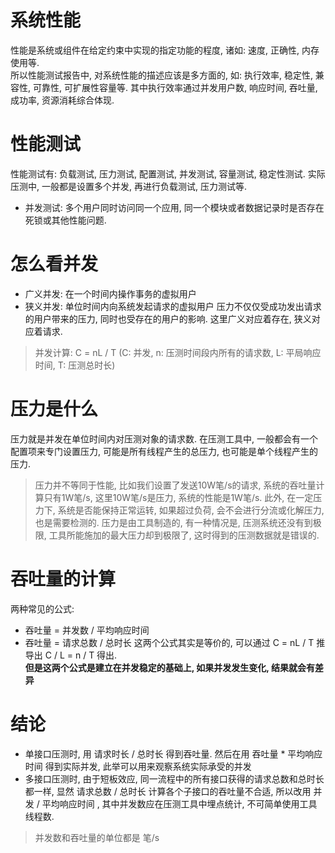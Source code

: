 # 系统性能
性能是系统或组件在给定约束中实现的指定功能的程度, 诸如: 速度, 正确性, 内存使用等. <br />
所以性能测试报告中, 对系统性能的描述应该是多方面的, 如: 执行效率, 稳定性, 兼容性, 可靠性, 可扩展性容量等. 其中执行效率通过并发用户数, 响应时间, 吞吐量, 成功率, 资源消耗综合体现.

# 性能测试
性能测试有: 负载测试, 压力测试, 配置测试, 并发测试, 容量测试, 稳定性测试. 实际压测中, 一般都是设置多个并发, 再进行负载测试, 压力测试等.
+ 并发测试: 多个用户同时访问同一个应用, 同一个模块或者数据记录时是否存在死锁或其他性能问题.

# 怎么看并发
+ 广义并发: 在一个时间内操作事务的虚拟用户
+ 狭义并发: 单位时间内向系统发起请求的虚拟用户
压力不仅仅受成功发出请求的用户带来的压力, 同时也受存在的用户的影响. 这里广义对应着存在, 狭义对应着请求.
> 并发计算: C = nL / T (C: 并发, n: 压测时间段内所有的请求数, L: 平局响应时间, T: 压测总时长)

# 压力是什么
压力就是并发在单位时间内对压测对象的请求数. 在压测工具中, 一般都会有一个配置项来专门设置压力, 可能是所有线程产生的总压力, 也可能是单个线程产生的压力.
> 压力并不等同于性能, 比如我们设置了发送10W笔/s的请求, 系统的吞吐量计算只有1W笔/s, 这里10W笔/s是压力, 系统的性能是1W笔/s. 此外, 在一定压力下, 系统是否能保持正常运转, 如果超过负荷, 会不会进行分流或化解压力, 也是需要检测的.
> 压力是由工具制造的, 有一种情况是, 压测系统还没有到极限, 工具所能施加的最大压力却到极限了, 这时得到的压测数据就是错误的.

# 吞吐量的计算
两种常见的公式:
+ 吞吐量 = 并发数 / 平均响应时间
+ 吞吐量 = 请求总数 / 总时长
这两个公式其实是等价的, 可以通过 C = nL / T 推导出 C / L = n / T 得出. <br />
**但是这两个公式是建立在并发稳定的基础上, 如果并发发生变化, 结果就会有差异**

# 结论
+ 单接口压测时, 用 请求时长 / 总时长 得到吞吐量. 然后在用 吞吐量 * 平均响应时间 得到实际并发, 此举可以用来观察系统实际承受的并发
+ 多接口压测时, 由于短板效应, 同一流程中的所有接口获得的请求总数和总时长都一样, 显然 请求总数 / 总时长 计算各个子接口的吞吐量不合适, 所以改用 并发 / 平均响应时间 , 其中并发数应在压测工具中埋点统计, 不可简单使用工具线程数.

> 并发数和吞吐量的单位都是 笔/s
